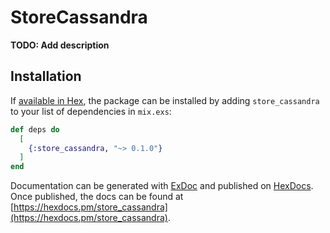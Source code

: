 # StoreCassandra

**TODO: Add description**

## Installation

If [available in Hex](https://hex.pm/docs/publish), the package can be installed
by adding `store_cassandra` to your list of dependencies in `mix.exs`:

```elixir
def deps do
  [
    {:store_cassandra, "~> 0.1.0"}
  ]
end
```

Documentation can be generated with [ExDoc](https://github.com/elixir-lang/ex_doc)
and published on [HexDocs](https://hexdocs.pm). Once published, the docs can
be found at [https://hexdocs.pm/store_cassandra](https://hexdocs.pm/store_cassandra).

